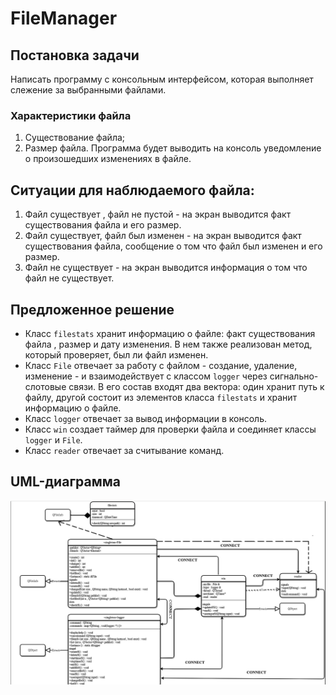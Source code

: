 # FileManager
## Постановка задачи 
Написать программу с консольным интерфейсом, которая выполняет слежение за выбранными файлами.
### Характеристики файла
1. Существование файла;
2. Размер файла.
Программа будет выводить на консоль уведомление о произошедших изменениях в файле.

## Ситуации для наблюдаемого файла:
1. Файл существует , файл не пустой - на экран выводится факт существования файла и его размер.
2. Файл существует, файл был изменен - на экран выводится факт существования файла, сообщение о том что файл был изменен и его размер.
3. Файл не существует - на экран выводится информация о том что файл не существует.
## Предложенное решение
- Класс `filestats` хранит информацию о файле: факт существования файла , размер и дату изменения. В нем также реализован метод, который проверяет, был ли файл изменен.
- Класс `File` отвечает за работу с файлом - создание, удаление, изменение - и взаимодействует с классом `logger` через сигнально-слотовые связи. В его состав входят два вектора: один хранит путь к файлу, другой состоит из элементов класса `filestats` и хранит информацию о файле.
- Класс `logger` отвечает за вывод информации в консоль.
- Класс `win` создает таймер для проверки файла и соединяет классы `logger` и `File`.
- Класс `reader` отвечает за считывание команд.
## UML-диаграмма
![Иллюстрация к проекту](https://github.com/mav9rick/Qt-lab-1.2/raw//main/FileManagerUML2.png)